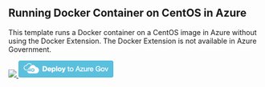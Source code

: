 Running Docker Container on CentOS in Azure
--------------------------------------------

This template runs a Docker container on a CentOS image in Azure without using the Docker Extension. The Docker Extension is not available in Azure Government. 

<a href="https://portal.azure.com/#create/Microsoft.Template/uri/https%3A%2F%2Fraw.githubusercontent.com%2Fpetercyli%2Fcentos_docker%2Fmaster%2Fazuredeploy.json" target="_blank">
    <img src="http://azuredeploy.net/deploybutton.png"/>
</a>

<a href="https://portal.azure.us/#create/Microsoft.Template/uri/https%3A%2F%2Fraw.githubusercontent.com%2Fpetercyli%2Fcentos_docker%2Fmaster%2Fazuredeploy.json" target="_blank">
<img src="https://raw.githubusercontent.com/Azure/azure-quickstart-templates/master/1-CONTRIBUTION-GUIDE/images/deploytoazuregov.png"
</a>
